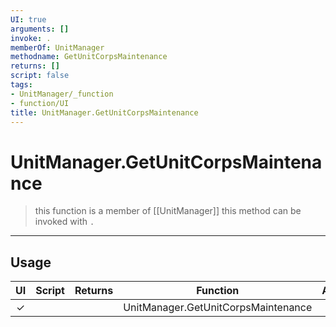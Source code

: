 ```yaml
---
UI: true
arguments: []
invoke: .
memberOf: UnitManager
methodname: GetUnitCorpsMaintenance
returns: []
script: false
tags:
- UnitManager/_function
- function/UI
title: UnitManager.GetUnitCorpsMaintenance
---
```

# UnitManager.GetUnitCorpsMaintenance
> this function is a member of [[UnitManager]]
> this method can be invoked with `.`
-----
## Usage
|  UI | Script | Returns | Function | Arguments |
|:---:|:------:|-------:|:--------:|:---------|
|✓| ||UnitManager.GetUnitCorpsMaintenance||

